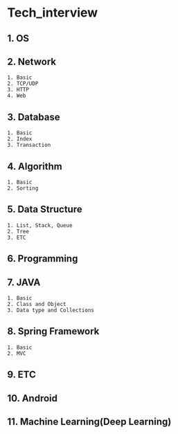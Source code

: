 # Tech_interview
## 1. OS
## 2. Network
    1. Basic
    2. TCP/UDP
    3. HTTP
    4. Web
## 3. Database
    1. Basic
    2. Index
    3. Transaction
## 4. Algorithm
    1. Basic
    2. Sorting
## 5. Data Structure
    1. List, Stack, Queue
    2. Tree
    3. ETC
## 6. Programming
## 7. JAVA
    1. Basic
    2. Class and Object
    3. Data type and Collections
## 8. Spring Framework
    1. Basic
    2. MVC
## 9. ETC
## 10. Android
## 11. Machine Learning(Deep Learning)
